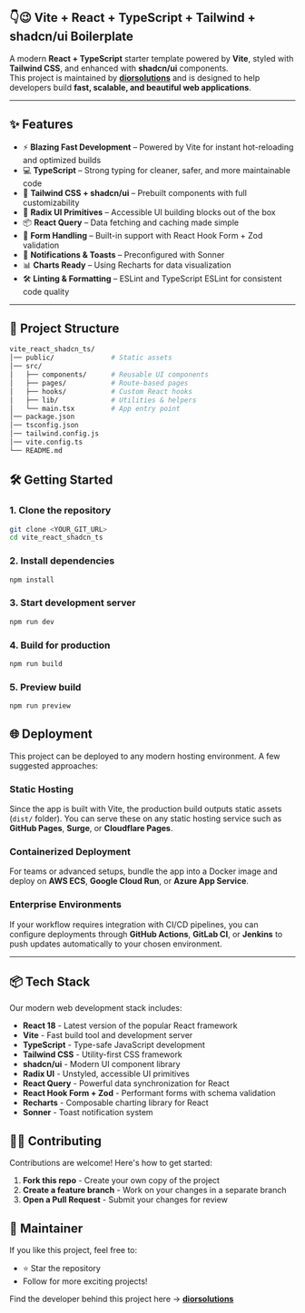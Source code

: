 ## 👇😉 Vite + React + TypeScript + Tailwind + shadcn/ui Boilerplate  

A modern **React + TypeScript** starter template powered by **Vite**, styled with **Tailwind CSS**, and enhanced with **shadcn/ui** components.  
This project is maintained by **[diorsolutions](https://github.com/diorsolutions)** and is designed to help developers build **fast, scalable, and beautiful web applications**.  

---

## ✨ Features  

- ⚡ **Blazing Fast Development** – Powered by Vite for instant hot-reloading and optimized builds  
- 💻 **TypeScript** – Strong typing for cleaner, safer, and more maintainable code  
- 🎨 **Tailwind CSS + shadcn/ui** – Prebuilt components with full customizability  
- 🧩 **Radix UI Primitives** – Accessible UI building blocks out of the box  
- 📦 **React Query** – Data fetching and caching made simple  
- 🧾 **Form Handling** – Built-in support with React Hook Form + Zod validation  
- 🔔 **Notifications & Toasts** – Preconfigured with Sonner  
- 📊 **Charts Ready** – Using Recharts for data visualization  
- 🛠️ **Linting & Formatting** – ESLint and TypeScript ESLint for consistent code quality  

---

## 📂 Project Structure  

```bash
vite_react_shadcn_ts/
│── public/              # Static assets
│── src/
│   ├── components/      # Reusable UI components
│   ├── pages/           # Route-based pages
│   ├── hooks/           # Custom React hooks
│   ├── lib/             # Utilities & helpers
│   └── main.tsx         # App entry point
│── package.json
│── tsconfig.json
│── tailwind.config.js
│── vite.config.ts
└── README.md
```
## 🛠️ Getting Started
### 1. Clone the repository
```bash
git clone <YOUR_GIT_URL>
cd vite_react_shadcn_ts
```
### 2. Install dependencies
```bash
npm install
```
### 3. Start development server
```bash
npm run dev
```
### 4. Build for production
```bash
npm run build
```
### 5. Preview build
```bash
npm run preview
```

## 🌐 Deployment  

This project can be deployed to any modern hosting environment. A few suggested approaches:  

### **Static Hosting**  
Since the app is built with Vite, the production build outputs static assets (`dist/` folder). You can serve these on any static hosting service such as **GitHub Pages**, **Surge**, or **Cloudflare Pages**.  

### **Containerized Deployment**  
For teams or advanced setups, bundle the app into a Docker image and deploy on **AWS ECS**, **Google Cloud Run**, or **Azure App Service**.  

### **Enterprise Environments**  
If your workflow requires integration with CI/CD pipelines, you can configure deployments through **GitHub Actions**, **GitLab CI**, or **Jenkins** to push updates automatically to your chosen environment.  

---

## 📦 Tech Stack

Our modern web development stack includes:

* **React 18** - Latest version of the popular React framework
* **Vite** - Fast build tool and development server
* **TypeScript** - Type-safe JavaScript development
* **Tailwind CSS** - Utility-first CSS framework
* **shadcn/ui** - Modern UI component library
* **Radix UI** - Unstyled, accessible UI primitives
* **React Query** - Powerful data synchronization for React
* **React Hook Form + Zod** - Performant forms with schema validation
* **Recharts** - Composable charting library for React
* **Sonner** - Toast notification system

## 🧑‍💻 Contributing

Contributions are welcome! Here's how to get started:

1. **Fork this repo** - Create your own copy of the project
2. **Create a feature branch** - Work on your changes in a separate branch
3. **Open a Pull Request** - Submit your changes for review

## 👤 Maintainer

If you like this project, feel free to:
- ⭐ Star the repository
- Follow for more exciting projects!

Find the developer behind this project here → **[diorsolutions](https://diorsolutions.site)**
